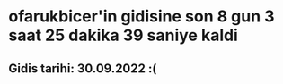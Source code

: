 # ofarukbicer'in gidisine son 8 gun 3 saat 25 dakika 39 saniye kaldi

## Gidis tarihi: 30.09.2022 :(